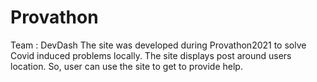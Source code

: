 # Provathon
Team : DevDash
The site was developed during Provathon2021 to solve Covid induced problems locally. The site displays post around users location. So, user can use the site to get to provide help.
